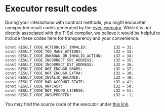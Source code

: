 # Executor result codes

During your interactions with contract methods, you might encounter unexpected result codes generated by the [ever-executor](https://github.com/tonlabs/ever-executor/tree/master). While it is not directly associated with the T-Sol compiler, we believe it would be helpful to include these codes here for transparency and your convenience.

```
const RESULT_CODE_ACTIONLIST_INVALID:            i32 = 32;
const RESULT_CODE_TOO_MANY_ACTIONS:              i32 = 33;
const RESULT_CODE_UNKNOWN_OR_INVALID_ACTION:     i32 = 34;
const RESULT_CODE_INCORRECT_SRC_ADDRESS:         i32 = 35;
const RESULT_CODE_INCORRECT_DST_ADDRESS:         i32 = 36;
const RESULT_CODE_NOT_ENOUGH_GRAMS:              i32 = 37;
const RESULT_CODE_NOT_ENOUGH_EXTRA:              i32 = 38;
const RESULT_CODE_INVALID_BALANCE:               i32 = 40;
const RESULT_CODE_BAD_ACCOUNT_STATE:             i32 = 41;
const RESULT_CODE_ANYCAST:                       i32 = 50;
const RESULT_CODE_NOT_FOUND_LICENSE:             i32 = 51;
const RESULT_CODE_UNSUPPORTED:                   i32 = -1;
```

You may find the source code of the executor under [this link](https://github.com/tonlabs/ever-executor/blob/fc6d6f5dd1d29ae2a9b5b03fd3ae3fb6d84b5267/src/transaction\_executor.rs#L52-L63).
